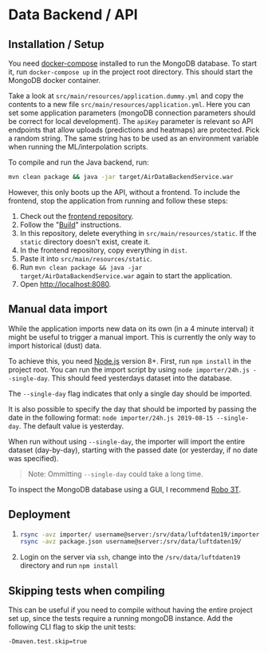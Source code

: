 # Data Backend / API

## Installation / Setup

You need [docker-compose](https://docs.docker.com/compose/install/) installed to run the MongoDB database. To start it, run `docker-compose up` in the project root directory. This should start the MongoDB docker container.

Take a look at `src/main/resources/application.dummy.yml` and copy the contents to a new file `src/main/resources/application.yml`. Here you can set some application parameters (mongoDB connection parameters should be correct for local development).
The `apiKey` parameter is relevant so API endpoints that allow uploads (predictions and heatmaps) are protected. Pick a random string. The same string has to be used as an environment variable when running the ML/interpolation scripts.

To compile and run the Java backend, run:

```sh
mvn clean package && java -jar target/AirDataBackendService.war
```

However, this only boots up the API, without a frontend. To include the frontend, stop the application from running and follow these steps:

1. Check out the [frontend repository](https://github.com/base-camp-luftdaten/frontend).
2. Follow the "[Build](https://github.com/base-camp-luftdaten/frontend/blob/master/README.md#build)" instructions.
3. In this repository, delete everything in `src/main/resources/static`. If the `static` directory doesn't exist, create it.
4. In the frontend repository, copy everything in `dist`.
5. Paste it into `src/main/resources/static`.
6. Run `mvn clean package && java -jar target/AirDataBackendService.war` again to start the application.
7. Open [http://localhost:8080](http://localhost:8080).

## Manual data import

While the application imports new data on its own (in a 4 minute interval) it might be useful to trigger a manual import. This is currently the only way to import historical (dust) data.

To achieve this, you need [Node.js](https://nodejs.org/en/) version 8+. First, run `npm install` in the project root. You can run the import script by using `node importer/24h.js --single-day`. This should feed yesterdays dataset into the database.

The `--single-day` flag indicates that only a single day should be imported.

It is also possible to specify the day that should be imported by passing the date in the following format: `node importer/24h.js 2019-08-15 --single-day`. The default value is yesterday.

When run without using `--single-day`, the importer will import the entire dataset (day-by-day), starting with the passed date (or yesterday, if no date was specified).

> Note: Ommitting `--single-day` could take a long time.

To inspect the MongoDB database using a GUI, I recommend [Robo 3T](https://robomongo.org/).

## Deployment

1. ```sh
   rsync -avz importer/ username@server:/srv/data/luftdaten19/importer
   rsync -avz package.json username@server:/srv/data/luftdaten19/
   ```
2. Login on the server via `ssh`, change into the `/srv/data/luftdaten19` directory and run `npm install`

## Skipping tests when compiling

This can be useful if you need to compile without having the entire project set up, since the tests require a running mongoDB instance. Add the following CLI flag to skip the unit tests:

```sh
-Dmaven.test.skip=true
```
